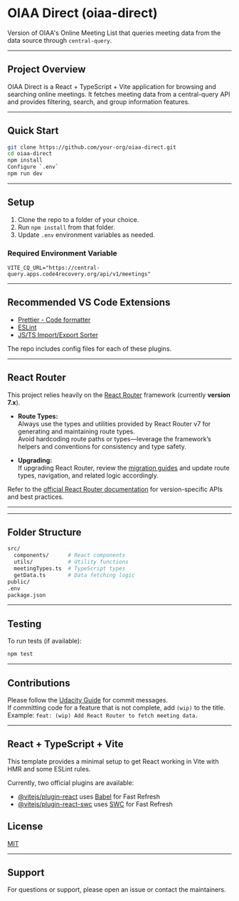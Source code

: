 # OIAA Direct (oiaa-direct)

Version of OIAA's Online Meeting List that queries meeting data from the data source through `central-query`.

---

## Project Overview

OIAA Direct is a React + TypeScript + Vite application for browsing and searching online meetings. It fetches meeting data from a central-query API and provides filtering, search, and group information features.

---

## Quick Start

```bash
git clone https://github.com/your-org/oiaa-direct.git
cd oiaa-direct
npm install
Configure `.env`
npm run dev
```

---

## Setup

1. Clone the repo to a folder of your choice.
2. Run `npm install` from that folder.
3. Update `.env` environment variables as needed.

### Required Environment Variable

```env
VITE_CQ_URL="https://central-query.apps.code4recovery.org/api/v1/meetings"
```

---

## Recommended VS Code Extensions

- [Prettier - Code formatter](https://marketplace.visualstudio.com/items?itemName=esbenp.prettier-vscode)
- [ESLint](https://marketplace.visualstudio.com/items?itemName=dbaeumer.vscode-eslint)
- [JS/TS Import/Export Sorter](https://marketplace.visualstudio.com/items?itemName=amatiasq.sort-imports)

The repo includes config files for each of these plugins.

---

## React Router

This project relies heavily on the [React Router](https://reactrouter.com/) framework (currently **version 7.x**).

- **Route Types:**  
  Always use the types and utilities provided by React Router v7 for generating and maintaining route types.  
  Avoid hardcoding route paths or types—leverage the framework’s helpers and conventions for consistency and type safety.

- **Upgrading:**  
  If upgrading React Router, review the [migration guides](https://reactrouter.com/en/main/upgrading/v6) and update route types, navigation, and related logic accordingly.

Refer to the [official React Router documentation](https://reactrouter.com/en/main) for version-specific APIs and best practices.

---

---

## Folder Structure

```bash
src/
  components/      # React components
  utils/           # Utility functions
  meetingTypes.ts  # TypeScript types
  getData.ts       # Data fetching logic
public/
.env
package.json
```

---

## Testing

To run tests (if available):

```bash
npm test
```

---

## Contributions

Please follow the [Udacity Guide](https://udacity.github.io/git-styleguide/) for commit messages.  
If committing code for a feature that is not complete, add `(wip)` to the title.  
Example: `feat: (wip) Add React Router to fetch meeting data.`

---

## React + TypeScript + Vite

This template provides a minimal setup to get React working in Vite with HMR and some ESLint rules.

Currently, two official plugins are available:

- [@vitejs/plugin-react](https://github.com/vitejs/vite-plugin-react/blob/main/packages/plugin-react/README.md) uses [Babel](https://babeljs.io/) for Fast Refresh
- [@vitejs/plugin-react-swc](https://github.com/vitejs/vite-plugin-react-swc) uses [SWC](https://swc.rs/) for Fast Refresh

## License

[MIT](LICENSE)

---

## Support

For questions or support, please open an issue or contact the maintainers.

